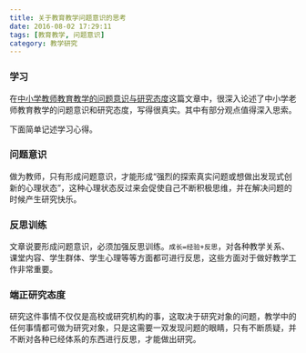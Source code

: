 ```yaml
---
title: 关于教育教学问题意识的思考
date: 2016-08-02 17:29:11
tags: [教育教学, 问题意识]
category: 教学研究
---
```

### 学习
在[中小学教师教育教学的问题意识与研究态度](http://www.stedu.net/read_news.aspx?id=22679)这篇文章中，很深入论述了中小学老师教育教学的问题意识和研究态度，写得很真实。其中有部分观点值得深入思索。
<!-- more -->

下面简单记述学习心得。

### 问题意识
做为教师，只有形成问题意识，才能形成“强烈的探索真实问题或想做出发现式创新的心理状态”，这种心理状态反过来会促使自己不断积极思维，并在解决问题的时候产生研究快乐。

### 反思训练
文章说要形成问题意识，必须加强反思训练。`成长=经验+反思`，对各种教学关系、课堂内容、学生群体、学生心理等等方面都可进行反思，这些方面对于做好教学工作非常重要。

### 端正研究态度
研究这件事情不仅仅是高校或研究机构的事，这取决于研究对象的问题，教学中的任何事情都可做为研究对象，只是这需要一双发现问题的眼睛，只有不断质疑，并不断对各种已经体系的东西进行反思，才能做出研究。
